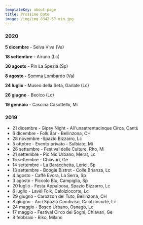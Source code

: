 ```yaml
---
templateKey: about-page
title: Prossime Date
image: /img/img_8342-57-min.jpg
---
```

### **2020**

**5 dicembre** - Selva Viva (Va)

**18 settembre** - Airuno (Lc)

**30 agosto** - Pin La Spezia (Sp)

**8 agosto -** Somma Lombardo (Va)

**24 luglio -** Museo della Seta, Garlate (Lc)

**26 giugno** - Beolco (Lc)

**19 gennaio** - Cascina Casottello, Mi



### **2019**

* 21 dicembre - Gipsy Night - All'unaetrentacinque Circa, Cantù
* 6 dicembre - Folk Bar - Bellinzona, CH
* 28 novembre -Spazio Bizzarro, Lc
* 5 ottobre - Evento privato - Sulbiate, Mi
* 28 settembre - Festival delle Culture, Rho, Mi
* 21 settembre - Pic Nic Urbano, Merat, Lc
* 15 settembre - Chiavari, Ge
* 14 settembre - La Baracchetta, Lerici, Sp
* 13 settembre - Boogie Bistrot - Colle Brianza, Lc
* 4 agosto - Caffè Evora, La Serra, Sp
* 3 agosto - Piccolo Blu, Campiglia, Sp
* 20 luglio - Festa Appaloosa, Spazio Bizzarro, Lc
* 6 luglio - Lavèl Folk, Calolziocorte, Lc
* 29 giugno - Carozzon del Tuto, Bellinzona, CH
* 8 giugno - Arci Spazio Condiviso, Calolziocorte, Lc
* 24 maggio - Bosco Urbano, Osnago, Lc
* 17 maggio - Festival Circo dei Sogni, Chiavari, Ge
* 8 febbraio - Biko, Milano